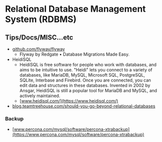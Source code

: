 # Relational Database Management System (RDBMS)

## Tips/Docs/MISC...etc

* [github.com/flyway/flyway](https://github.com/flyway/flyway)
    * Flyway by Redgate • Database Migrations Made Easy.
* HeidiSQL
    * HeidiSQL is free software for people who work with databases, and aims to be intuitive to use. "Heidi" lets you connect to a variety of databases, like MariaDB, MySQL, Microsoft SQL, PostgreSQL, SQLite, Interbase and Firebird. Once you are connected, you can edit data and structures in these databases. Invented in 2002 by Ansgar, HeidiSQL is still a popular tool for MariaDB and MySQL, and actively maintained. 
    * [www.heidisql.com/](https://www.heidisql.com/)
* [blog.teamtreehouse.com/should-you-go-beyond-relational-databases](https://blog.teamtreehouse.com/should-you-go-beyond-relational-databases)

### Backup

* [www.percona.com/mysql/software/percona-xtrabackup](https://www.percona.com/mysql/software/percona-xtrabackup)